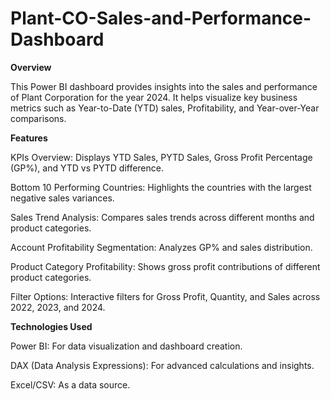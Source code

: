 # Plant-CO-Sales-and-Performance-Dashboard
**Overview**

This Power BI dashboard provides insights into the sales and performance of Plant Corporation for the year 2024. It helps visualize key business metrics such as Year-to-Date (YTD) sales, Profitability, and Year-over-Year comparisons.

**Features**

KPIs Overview: Displays YTD Sales, PYTD Sales, Gross Profit Percentage (GP%), and YTD vs PYTD difference.

Bottom 10 Performing Countries: Highlights the countries with the largest negative sales variances.

Sales Trend Analysis: Compares sales trends across different months and product categories.

Account Profitability Segmentation: Analyzes GP% and sales distribution.

Product Category Profitability: Shows gross profit contributions of different product categories.

Filter Options: Interactive filters for Gross Profit, Quantity, and Sales across 2022, 2023, and 2024.

**Technologies Used**

Power BI: For data visualization and dashboard creation.

DAX (Data Analysis Expressions): For advanced calculations and insights.

Excel/CSV: As a data source.
